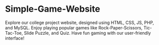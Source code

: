 # Simple-Game-Website
Explore our college project website, designed using HTML, CSS, JS, PHP, and MySQL. Enjoy playing popular games like Rock-Paper-Scissors, Tic-Tac-Toe, Slide Puzzle, and Quiz. Have fun gaming with our user-friendly interface!
